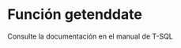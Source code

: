 ﻿---
FunctionName: "getenddate"
FunctionType: "Crono"
Autogenerated: true
---

# Función  getenddate

Consulte la documentación en el manual de T-SQL
